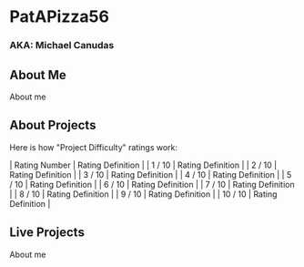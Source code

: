 # PatAPizza56

### AKA: Michael Canudas

## About Me

About me

## About Projects

Here is how "Project Difficulty" ratings work:

| Rating Number | Rating Definition |
| 1 / 10 | Rating Definition |
| 2 / 10 | Rating Definition |
| 3 / 10 | Rating Definition |
| 4 / 10 | Rating Definition |
| 5 / 10 | Rating Definition |
| 6 / 10 | Rating Definition |
| 7 / 10 | Rating Definition |
| 8 / 10 | Rating Definition |
| 9 / 10 | Rating Definition |
| 10 / 10 | Rating Definition |

## Live Projects

About me

